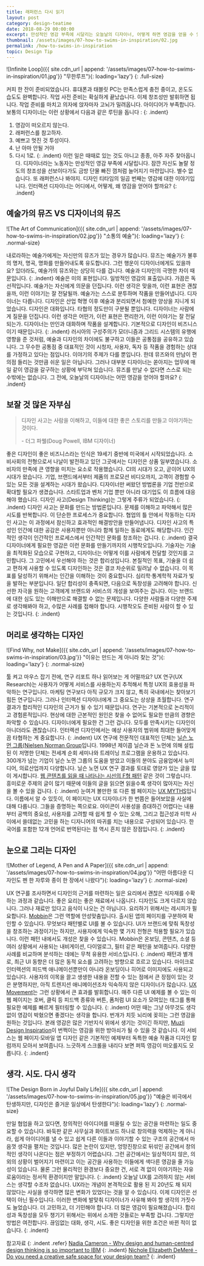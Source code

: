 ```yaml
---
title: 래퍼런스 다시 읽기
layout: post
category: design-teatime
date: 2018-08-29 00:00:00
excerpt: 만성적인 영감 부족에 시달리는 오늘날의 디자이너, 어떻게 하면 영감을 얻을 수 있을까요? 디자인 사고를 바탕으로 이를 해결합니다.
thumbnail: /assets/images/07-how-to-swims-in-inspiration/02.jpg
permalink: /how-to-swims-in-inspiration
topic: Design Tip
---
```

![Infinite Loop]({{ site.cdn_url | append: '/assets/images/07-how-to-swims-in-inspiration/01.jpg'}} "무한루프"){: loading='lazy'}
{: .full-size}

커피 한 잔이 준비되었습니다. 휴대폰과 태블릿 PC는 만족스럽게 충전 중이고, 온도도 습도도 완벽합니다. 작업 사전 준비는 확실하게 끝났습니다. 이제 창조성만 발휘하면 됩니다. 작업 준비를 마치고 의자에 앉자마자 고뇌가 밀려옵니다. 아이디어가 부족합니다. 보통의 디자이너는 이런 상황에서 다음과 같은 루틴을 돕니다 :
{: .indent}
1. 영감이 떠오르지 않는다.
2. 래퍼런스를 참고하자.
3. 예쁘고 멋진 것 투성이다.
4. 난 아마 안될 거야
5. 다시 1로.
{: .indent}
이런 일은 때때로 있는 것도 아니고 종종, 아주 자주 찾아옵니다. 디자이너라는 노동자는 만성적인 영감 부족에 시달립니다. 잠깐 자신도 놀랄 정도의 창조성을 선보이다가도 금방 단물 빠진 껌처럼 늘어지기 마련입니다. 별수 없습니다. 또 래퍼런스나 봐야지. 디자인 티타임의 일곱 번째는 영감에 대한 이야기입니다. 인터랙션 디자이너는 어디에서, 어떻게, 왜 영감을 얻어야 할까요?
{: .indent}

## 예술가의 뮤즈 VS 디자이너의 뮤즈

![The Art of Communication]({{ site.cdn_url | append: '/assets/images/07-how-to-swims-in-inspiration/02.jpg'}} "소통의 예술"){: loading='lazy'}
{: .normal-size}

내로라하는 예술가에게는 자신만의 뮤즈가 있는 경우가 많습니다. 뮤즈는 예술가가 불후의 명저, 명곡, 명화를 만들어내도록 유도합니다. 그런 행운이 디자이너에게도 있을까요? 있더라도, 예술가의 뮤즈와는 상당히 다를 겁니다. 예술과 디자인의 극명한 차이 때문입니다.
{: .indent}
예술은 미의 표현입니다. 일방적인 영감의 표출입니다. 가끔은 독선적입니다. 예술가는 자신에게 의문을 던집니다. 이런 생각은 맞을까, 이런 표현은 괜찮을까, 이런 이야기는 잘 전달될까. 예술가는 스스로 분투하며 작품을 만들어냅니다. 디자이너는 다릅니다. 디자인은 산업 혁명 이후 예술과 분리되면서 첨예한 양상을 지니게 되었습니다. 디자인은 대화입니다. 타협의 정도만이 구분될 뿐입니다. 디자이너는 사람에게 질문을 던집니다. 이런 생각은 어떤가, 이런 표현은 편리한가, 이런 이야기는 잘 전달되는가. 디자이너는 만인과 대화하며 작품을 설계합니다. 기본적으로 디자인이 비즈니스이기 때문입니다.
{: .indent}
러시아의 구성주의가 모더니즘과 그리드 시스템의 유행에 영향을 준 것처럼, 예술과 디자인의 차이에도 불구하고 이들은 공통점을 공유하고 있습니다. 그 무수한 공통점 중 대표적인 것이 시청자, 사용자, 독자 등 작품을 경험하는 상대를 가정하고 있다는 점입니다. 이야기의 주제가 다를 뿐입니다. 한데 뮤즈와의 만남이 편의점 들리는 것만큼 쉬운 일은 아닙니다. 그러나 대부분 디자이너는 쏟아지는 업무에 매일 같이 영감을 갈구하는 상황에 부닥쳐 있습니다. 뮤즈를 만날 수 없다면 스스로 되는 수밖에는 없습니다. 그 전에, 오늘날의 디자이너는 어떤 영감을 얻어야 할까요?
{: .indent}

## 보잘 것 많은 자부심

>디자인 사고는 사람을 이해하고, 이들에 대한 좋은 스토리를 만들고 이야기하는 것이다.
>
>-&nbsp;더그 파웰(Doug Powell, IBM 디자이너)

좋은 디자인이 좋은 비즈니스라는 인식은 19세기 중반에 미국에서 시작되었습니다. 소비사회의 전형으로서 나날이 발전하고 있던 그곳에서는 디자인은 상품 일부였습니다. 소비자의 만족에 큰 영향을 미치는 요소로 작용했습니다. CI의 시대가 오고, 곧이어 UX의 시대가 왔습니다. 기업, 브랜드에서부터 제품의 프로모션 비디오까지, 고객이 경험할 수 있는 모든 것을 설계하는 시대가 왔습니다. 디자이너만 써왔던 방법론을 기업 전반으로 확대할 필요가 생겼습니다. 스타트업과 벤처 기업 뿐만 아니라 대기업도 이 흐름에 대응해야 했습니다. 디자인 사고(Design Thinking)는 그렇게 주류가 되었습니다.
{: .indent}
디자인 사고는 문화를 만드는 방법론입니다. 문제를 이해하고 파악해서 많은 시도를 반복합니다. 이 단순한 프로세스가 중요합니다. 협업의 틀 안에서 작동하는 디자인 사고는 이 과정에서 참신하고 효과적인 해결방안을 만들어냅니다. 디자인 사고의 특성인 인간에 대한 공감은 사용자뿐만 아니라 함께 일하는 동료에게도 해당합니다. 인간적인 생각이 인간적인 프로세스에서 인간적인 문화를 창조하는 겁니다.
{: .indent}
결국 디자이너에게 필요한 영감은 이런 문화를 만들기까지의 시행착오입니다. 기술자는 기술을 최적화된 모습으로 구현하고, 디자이너는 어떻게 이를 사람에게 전달할 것인지를 고민합니다. 그 고민에서 우선해야 하는 것은 합리성입니다. 본질적인 목표, 기술을 더 쉽고 편하게 사용할 수 있도록 디자인하는 것은 결코 차순위로 밀려날 수 없습니다. 이 목표를 달성하기 위해서는 인간을 이해하는 것이 중요합니다. 심리학·통계학적 자료가 빛을 발하는 부분입니다. 일단 합리성이 충족되면, 다음으로 독창성을 고려해야 합니다. 신선한 자극을 원하는 고객에게 브랜드와 서비스의 개성을 보여주는 겁니다. 이는 브랜드에 대한 심도 있는 이해만으로 해결할 수 없는 문제입니다. 다양한 사람들과 다양한 주제로 생각해봐야 하고, 수많은 사례를 접해야 합니다. 시행착오도 준비된 사람이 할 수 있는 것입니다.
{: .indent}

## 머리로 생각하는 디자인

![Find Why, not Make]({{ site.cdn_url | append: '/assets/images/07-how-to-swims-in-inspiration/03.jpg'}} "이유는 만드는 게 아니라 찾는 것"){: loading='lazy'}
{: .normal-size}

툴 켜고 마우스 잡기 전에, 연구 리포트 하나 읽어보는 게 어떨까요? UX 연구(UX Research)는 사용자가 어떻게 서비스를 사용하는지 추적해서 특정 UX의 효용성을 파악하는 연구입니다. 마케팅 연구보다 아직 규모가 크지 않고, 특히 국내에서는 찾아보기 힘든 연구입니다. 그러나 인터렉션 디자이너에게 그 중요도는 상상을 초월합니다. 연구 결과가 합리적인 디자인의 근거가 될 수 있기 때문입니다. 연구는 기본적으로 논리적이고 경험론적입니다. 현상에 대한 근본적인 원인은 찾을 수 없어도 필요한 만큼의 경향은 파악할 수 있습니다. 디자이너에게 필요한 건 그런 겁니다. 모두를 만족시키는 디자인이 아니더라도 괜찮습니다. 인터렉션 디자인에서는 예상 사용자의 범위에 최대한 들어맞게끔 타협하는 게 중요합니다.
{: .indent}
UX 연구에 전문적인 대표적인 단체는 [닐슨 노먼 그룹(Nielsen Norman Group](https://www.nngroup.com/)입니다. 1998년 제이콥 닐슨과 돈 노먼에 의해 설립된 이 저명한 단체는 전세계 순회 세미나와 트레이닝 프로그램을 운용하고 있습니다. 300개가 넘는 기업이 닐슨 노먼 그룹의 도움을 받았고 이들의 분야도 금융업에서 뉴미디어, 의료산업까지 다양합니다. 닐슨 노먼 UX 연구 결과를 토대로 영양가 있는 글을 많이 게시합니다. [웹 콘텐츠를 읽을 때 나타나는 시선의 F형 패턴](https://www.nngroup.com/articles/f-shaped-pattern-reading-web-content-discovered/) 같은 것이 그렇습니다. 흥미로운 주제의 글이 많기 때문에 이들의 글을 읽으면 읽을수록 생각이 많아지는 자신을 볼 수 있을 겁니다.
{: .indent}
눈여겨 볼만한 또 다른 웹 페이지는 [UX MYTHS](https://uxmyths.com/)입니다. 이름에서 알 수 있듯이, 이 페이지는 UX 디자이너가 한 번쯤은 들어보았을 사실에 대해 다룹니다. 그들을 증명하는 쪽으로요. 아이콘이 사용성을 증대하긴 어렵다는 내용부터 공백의 중요성, 사용자를 고려할 때 쉽게 할 수 있는 오해, 그리고 접근성과 미학 사이에서 쓸데없는 고민을 하는 디자니어의 따귀를 치는 내용으로 구성되어 있습니다. 한국어를 포함한 12개 언어로 번역된다는 점 역시 흔치 않은 장점입니다.
{: .indent}

## 눈으로 그리는 디자인

![Mother of Legend, A Pen and A Paper]({{ site.cdn_url | append: '/assets/images/07-how-to-swims-in-inspiration/04.jpg'}} "어떤 아름다운 디자인도 펜 한 자루와 종이 한 장에서 나왔다"){: loading='lazy'}
{: .normal-size}

UX 연구를 조사하면서 디자인의 근거를 마련하는 일은 요리에서 괜찮은 식자재를 수확하는 과정과 같습니다. 좋은 요리는 좋은 재료에서 나옵니다. 디자인도 크게 다르지 않습니다. 그러나 재료만 있다고 음식이 나오는 건 아닙니다. 요리하기 위해서는 레시피가 필요합니다. [Mobbin](https://mobbin.design/)은 그런 역할에 안성맞춤입니다. 출시된 앱의 페이지를 구분하여 확인할 수 있습니다. 무엇보다 패턴별로 UI를 볼 수 있습니다. UI가 브랜드에 맞춰 독창성을 창조하는 과정이기는 하지만, 사용자에게 익숙한 몇 가지 전형은 적용할 필요가 있습니다. 이런 패턴 내에서도 개성은 찾을 수 있습니다. Mobbin은 온보딩, 콘텐츠, 소셜 등 여러 상황에서 사용되는 내비게이션, 다이얼로그, 필터 같은 패턴을 보여줍니다. 다양한 사례를 비교하며 분석하는 데에는 무척 유용한 서비스입니다.
{: .indent}
패턴과 별개로, 최근 UI 동향은 더 많은 동적 요소를 고려하는 방향으로 흐르고 있습니다. 마이크로인터렉션의 피드백 애니메이션뿐만이 아니라 온보딩이나 히어로 이미지에도 사용되고 있습니다. 사용자의 이목을 끌고 생생한 내용을 전할 수 있는 점에서 큰 장점이 있는 것은 분명하지만, 아직 트렌지션 애니메이션조차 익숙하지 않은 디자이너가 많습니다. [UX Movement](https://uimovement.com/?ref=koreawebdesign.com)는 그런 상황에서 큰 효과를 발휘합니다. 매주 다른 UI 예제를 볼 수 있는 이 웹 페이지는 호버, 클릭 등 피드백 종류와 버튼, 폼처럼 UI 요소가 모여있는 태그를 통해 필요한 예제를 빠르게 필터링할 수 있습니다.
{: .indent}
어떤 때는 그냥 아무것도 생각 없이 영감이 박혔으면 좋겠다는 생각을 합니다. 번개가 치듯 뇌리에 꽂히는 그런 영감을 원하는 것입니다. 본래 영감은 많은 기반지식 위에서 생기는 것이긴 하지만, [Muzli Design Inspiration](https://muz.li/)이 번쩍이는 영감을 위한 방아쇠가 될 수 있을 것 같습니다. 이 서비스는 웹 페이지·모바일 앱 디자인 같은 기본적인 예제부터 독특한 예술 작품과 디자인 칼럼까지 모아서 보여줍니다. 느긋하게 스크롤을 내리다 보면 퍼뜩 영감이 떠오를지도 모릅니다.
{: .indent}

## 생각. 시도. 다시 생각

![The Design Born in Joyful Daily Life]({{ site.cdn_url | append: '/assets/images/07-how-to-swims-in-inspiration/05.jpg'}} "예술은 비극에서 탄생하지만, 디자인은 즐거운 일상에서 탄생한다"){: loading='lazy'}
{: .normal-size}

만일 협업을 하고 있다면, 창의적인 아이디어를 떠올릴 수 있는 공간을 마련하는 일도 중요할 수 있습니다. 바둑판 같은 사무실과 화이트보드 하나로 창의력을 억제하는 게 아니라, 쉽게 아이디어를 낼 수 있고 쉽게 다른 이들과 이야기할 수 있는 구조의 공간에서 마음껏 생각을 펼치는 것입니다. 많은 논란이 있지만, 엉망진창으로 뒤섞인 공간에서 창의적인 생각이 나온다는 점은 부정하기 어렵습니다. 그런 공간에서는 일상적이지 않은, 의외의 상황이 벌어지기 마련이고 이는 공간을 사용하는 이들에게 색다른 영감을 줄 가능성이 있습니다. 물론 그런 물리적인 환경보다 중요한 건, 서로 격 없이 이야기하는 자유로움이라는 정서적 환경이지만 말입니다.
{: .indent}
오늘날 UX를 고려하지 않는 서비스는 생각할 수조차 없습니다. UX라는 개념이 본격적으로 활용 된 지 20년도 채 되지 않았다는 사실을 생각하면 많은 변화가 있었다는 것을 알 수 있습니다. 이제 디자인은 선택이 아닌 필수입니다. 이러한 변화에 발맞춰 디자이너가 사유해 봐야 할 생각의 가짓수도 늘었습니다. 더 고민하고, 더 기민해야 합니다. 더 많은 영감이 필요해졌습니다. 합리성과 독창성을 모두 챙기기 위해서는 위에서 소개한 것들로는 부족할 겁니다. 그렇지만 방법은 여전합니다. 끊임없는 대화, 생각, 시도. 좋은 디자인을 위한 조건은 바뀐 적이 없습니다.
{: .indent}

참고자료
{: .indent .refer}
[Nadia Cameron - Why design and human-centred design thinking is so important to IBM](https://www.cmo.com.au/article/620780/why-design-human-centred-design-thinking-important-ibm/)
{: .indent}
[Nichole Elizabeth DeMeré - Do you need a creative safe space for your design team?](https://www.invisionapp.com/blog/design-team-safe-space/)
{: .indent}